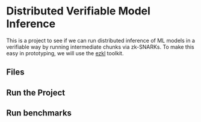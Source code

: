 # Distributed Verifiable Model Inference 
This is a project to see if we can run distributed inference of ML models in a verifiable way by running intermediate chunks via zk-SNARKs. To make this easy in prototyping, we will use the [ezkl](https://github.com/zkonduit/ezkl) toolkit.

## Files

## Run the Project

## Run benchmarks